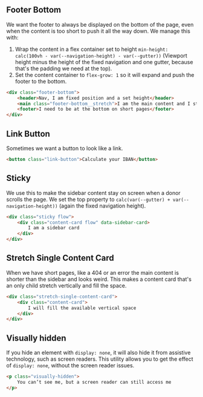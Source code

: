 ## Footer Bottom

We want the footer to always be displayed on the bottom of the page, even when the content is too short to push it all the way down. We manage this with:

1. Wrap the content in a flex container set to height `min-height: calc(100vh - var(--navigation-height) - var(--gutter))` (Viewport height minus the height of the fixed navigation and one gutter, because that's the padding we need at the top). 
2. Set the content container to `flex-grow: 1` so it will expand and push the footer to the bottom.

```html
<div class="footer-bottom">
    <header>Nav, I am fixed position and a set height</header>
    <main class="footer-bottom__stretch">I am the main content and I stretch</main>
    <footer>I need to be at the bottom on short pages</footer>
</div>
```

## Link Button

Sometimes we want a button to look like a link.

```html
<button class="link-button">Calculate your IBAN</button>
```

## Sticky

We use this to make the sidebar content stay on screen when a donor scrolls the page. We set the top property to `calc(var(--gutter) + var(--navigation-height))` (again the fixed navigation height).

```html
<div class="sticky flow">
    <div class="content-card flow" data-sidebar-card>
        I am a sidebar card
    </div>
</div>
```

## Stretch Single Content Card

When we have short pages, like a 404 or an error the main content is shorter than the sidebar and looks weird. This makes a content card that's an only child stretch vertically and fill the space.

```html
<div class="stretch-single-content-card">
    <div class="content-card">
        I will fill the available vertical space
    </div>
</div>
```

## Visually hidden

If you hide an element with `display: none`, it will also hide it from assistive technology, such as screen readers. This utility allows you to get the effect of `display: none`, without the screen reader issues.

```html
<p class="visually-hidden">
    You can’t see me, but a screen reader can still access me
</p>
```

